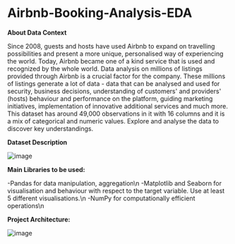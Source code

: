 # Airbnb-Booking-Analysis-EDA


**About Data Context**

Since 2008, guests and hosts have used Airbnb to expand on travelling possibilities and present a more unique, personalised way of experiencing the world. Today, Airbnb became one of a kind service that is used and recognized by the whole world. Data analysis on millions of listings provided through Airbnb is a crucial factor for the company. These millions of listings generate a lot of data - data that can be analysed and used for security, business decisions, understanding of customers' and providers' (hosts) behaviour and performance on the platform, guiding marketing initiatives, implementation of innovative additional services and much more. This dataset has around 49,000 observations in it with 16 columns and it is a mix of categorical and numeric values. Explore and analyse the data to discover key understandings.


**Dataset Description**

![image](https://github.com/user-attachments/assets/48f25680-cefe-47e7-8c84-07d92601d2c3)

**Main Libraries to be used:**

  -Pandas for data manipulation, aggregation\n
  -Matplotlib and Seaborn for visualisation and behaviour with respect to the target variable. Use at least 5 different visualisations.\n
  -NumPy for computationally efficient operations\n

**Project Architecture:**

![image](https://github.com/user-attachments/assets/20998f08-25a2-4b22-a095-9807dad55c3f)
